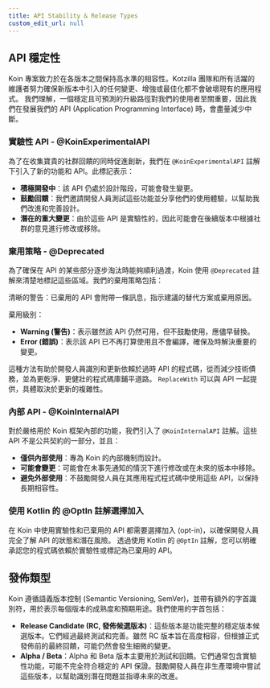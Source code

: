 ```yaml
---
title: API Stability & Release Types
custom_edit_url: null
---
```

## API 穩定性

Koin 專案致力於在各版本之間保持高水準的相容性。Kotzilla 團隊和所有活躍的維護者努力確保新版本中引入的任何變更、增強或最佳化都不會破壞現有的應用程式。
我們理解，一個穩定且可預測的升級路徑對我們的使用者至關重要，因此我們在發展我們的 API (Application Programming Interface) 時，會盡量減少中斷。

### 實驗性 API - @KoinExperimentalAPI
為了在收集寶貴的社群回饋的同時促進創新，我們在 `@KoinExperimentalAPI` 註解下引入了新的功能和 API。此標記表示：

- **積極開發中**：該 API 仍處於設計階段，可能會發生變更。
- **鼓勵回饋**：我們邀請開發人員測試這些功能並分享他們的使用體驗，以幫助我們改進和完善設計。
- **潛在的重大變更**：由於這些 API 是實驗性的，因此可能會在後續版本中根據社群的意見進行修改或移除。

### 棄用策略 - @Deprecated

為了確保在 API 的某些部分逐步淘汰時能夠順利過渡，Koin 使用 `@Deprecated` 註解來清楚地標記這些區域。我們的棄用策略包括：

清晰的警告：已棄用的 API 會附帶一條訊息，指示建議的替代方案或棄用原因。

棄用級別：
- **Warning (警告)**：表示雖然該 API 仍然可用，但不鼓勵使用，應儘早替換。
- **Error (錯誤)**：表示該 API 已不再打算使用且不會編譯，確保及時解決重要的變更。

這種方法有助於開發人員識別和更新依賴於過時 API 的程式碼，從而減少技術債務，並為更乾淨、更健壯的程式碼庫鋪平道路。
`ReplaceWith` 可以與 API 一起提供，具體取決於更新的複雜性。

### 內部 API - @KoinInternalAPI

對於嚴格用於 Koin 框架內部的功能，我們引入了 `@KoinInternalAPI` 註解。這些 API 不是公共契約的一部分，並且：

- **僅供內部使用**：專為 Koin 的內部機制而設計。
- **可能會變更**：可能會在未事先通知的情況下進行修改或在未來的版本中移除。
- **避免外部使用**：不鼓勵開發人員在其應用程式程式碼中使用這些 API，以保持長期相容性。

### 使用 Kotlin 的 @OptIn 註解選擇加入

在 Koin 中使用實驗性和已棄用的 API 都需要選擇加入 (opt-in)，以確保開發人員完全了解 API 的狀態和潛在風險。
透過使用 Kotlin 的 `@OptIn` 註解，您可以明確承認您的程式碼依賴於實驗性或標記為已棄用的 API。

## 發佈類型

Koin 遵循語義版本控制 (Semantic Versioning, SemVer)，並帶有額外的字首識別符，用於表示每個版本的成熟度和預期用途。我們使用的字首包括：

- **Release Candidate (RC, 發佈候選版本)**：這些版本是功能完整的穩定版本候選版本。它們經過最終測試和完善。雖然 RC 版本旨在高度相容，但根據正式發佈前的最終回饋，可能仍然會發生細微的變更。
- **Alpha / Beta**：Alpha 和 Beta 版本主要用於測試和回饋。它們通常包含實驗性功能，可能不完全符合穩定的 API 保證。鼓勵開發人員在非生產環境中嘗試這些版本，以幫助識別潛在問題並指導未來的改進。
